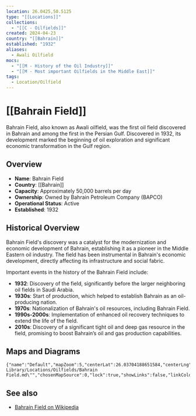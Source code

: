 ```yaml
---
location: 26.0425,50.5125
type: "[[Locations]]"
collections:
  - "[[C - Oilfields]]"
created: 2024-04-23
country: "[[Bahrain]]"
established: "1932"
aliases:
  - Awali Oilfield
mocs:
  - "[[M - History of the Oil Industry]]"
  - "[[M - Most important Oilfields in the Middle East]]"
tags:
  - Location/Oilfield
---
```


# [[Bahrain Field]]

Bahrain Field, also known as Awali oilfield, was the first oil field discovered in Bahrain and among the first in the Persian Gulf. Discovered in 1932, its development marked the beginning of oil exploration and significant economic transformation in the Gulf region.

## Overview

- **Name**: Bahrain Field
- **Country**: [[Bahrain]]
- **Capacity**: Approximately 50,000 barrels per day
- **Ownership**: Owned by Bahrain Petroleum Company (BAPCO)
- **Operational Status**: Active
- **Established**: 1932

## Historical Overview

Bahrain Field's discovery was a catalyst for the modernization and economic development of Bahrain, establishing it as a pioneer in the Middle Eastern oil industry. The field has been instrumental in Bahrain's economic development, directly affecting its infrastructure and social fabric.

Important events in the history of the Bahrain Field include:
- **1932**: Discovery of the field, significantly before the larger neighboring oil fields in Saudi Arabia.
- **1930s**: Start of production, which helped to establish Bahrain as an oil-producing nation.
- **1970s**: Nationalization of Bahrain's oil resources, including Bahrain Field.
- **1990s-2000s**: Implementation of enhanced oil recovery techniques to extend the life of the field.
- **2010s**: Discovery of a significant tight oil and deep gas resource in the field, promising to boost Bahrain’s oil and gas production capabilities.

## Maps and Diagrams

```mapview
{"name":"Default","mapZoom":5,"centerLat":26.03704188651584,"centerLng":50.51513671875,"query":"path:\"30 Library/Locations/Oilfields/Bahrain Field.md\"","chosenMapSource":0,"lock":true,"showLinks":false,"linkColor":"red"}
```

## See also

- [Bahrain Field on Wikipedia](https://en.wikipedia.org/wiki/Bahrain_Field)